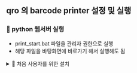 ## qro 의 barcode printer 설정 및 실행

### 👙 python 웹서버 실행

 - print_start.bat 파일을 관리자 권한으로 실행 
 - 해당 파일을 바탕화면에 바로가기 해서 실행해도 됨



<details>
    <summary>📖 처음 사용자를 위한 설치</summary>

<!-- summary 아래 한칸 공백 두고 내용 삽입 -->




#### 🚕 python 설치
    https://www.python.org/downloads/

    설치 시 window path 추가 옵션 체크

#### 🚕 java 설치
    https://yungenie.tistory.com/11


#### 📂 프린트 이름 찾기 command
```bash
wmic printer get name,portname
```


#### 📂 프로젝트 시작 
##### 다운받은 폴더로 이동

* .env 파일을 메모장으로 열어(파일이 없으면 생성 ) -> 파일이름 앞에 . 이 들어가는거 유의
* 프린트 이름 찾기 command 를 명령 프롬프트 창에서 실행하여 나온 명을 
* .env 파일에 입력합니다.
    ```env
    ex)
    PRINTER_NAME="Argox CP-2140EX"
    ```

</details>
